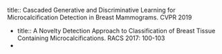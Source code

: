 title:: Cascaded Generative and Discriminative Learning for Microcalcification Detection in Breast Mammograms. CVPR 2019

- title:: A Novelty Detection Approach to Classification of Breast Tissue Containing Microcalcifications. RACS 2017: 100-103
-